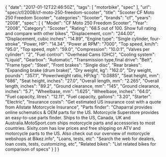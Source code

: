 {
    "date": "2017-01-12T22:46:50Z",
    "tags": [
        "motorbike",
        "spec"
    ],
    "url": "spec\/cf\/2008\/cf-moto-250-freedom-scooter",
    "title": "Scooter CF Moto 250 Freedom Scooter",
    "categories": "Scooter",
    "brands": "cf",
    "years": "2008",
    "spec": [
        {
            "Model": "CF Moto 250 Freedom Scooter",
            "Year": "2008",
            "Category": "Scooter",
            "Rating": "68.5 out of 100. Show full rating and compare with other bikes",
            "Displacement, ccm": "244.00",
            "Displacement, cubic inches": "14.89",
            "Engine type": "Single cylinder, four-stroke",
            "Power, HP": "14.34",
            "Power at RPM": "7000",
            "Top speed, km\/h": "95.0",
            "Top speed, mph": "59.0",
            "Compression": "10.0:1",
            "Valves per cylinder": "2",
            "Fuel control": "Overhead Cams (OHC)",
            "Cooling system": "Liquid",
            "Gearbox": "Automatic",
            "Transmission type,final drive": "Belt",
            "Frame type": "Steel",
            "Front brakes": "Single disc",
            "Rear brakes": "Expanding brake (drum brake)",
            "Dry weight, kg": "162.0",
            "Dry weight, pounds": "357.1",
            "Power\/weight ratio, HP\/kg": "0.0885",
            "Seat height, mm": "686",
            "Seat height, inches": "27.0",
            "Overall length, mm": "2.265",
            "Overall length, inches": "89.2",
            "Ground clearance, mm": "145",
            "Ground clearance, inches": "5.7",
            "Wheelbase, mm": "1.625",
            "Wheelbase, inches": "64.0",
            "Fuel capacity, litres": "12.11",
            "Fuel capacity, gallons": "3.20",
            "Starter": "Electric",
            "Insurance costs": "Get estimated US insurance cost with a quote from Allstate Motorcycle Insurance",
            "Parts finder": "Chaparral provides online schematics & OEM parts for the US.   Motorcycle Superstore provides an easy-to-use parts finder. Ships to the US, Canada, UK and Australia.MotoSport.com ships motorcycle parts and accessories to most countries.    Sixity.com has low prices and free shipping on ATV and motorcycle parts to the US. Also check out our overview of motorcycle webshops at Bikez.info",
            "Loans, tests, etc": "Search the web for dealers, loan costs, tests, customizing, etc",
            "Related bikes": "List related bikes for comparison of specs"
        }
    ]
}